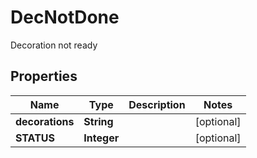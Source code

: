 

# DecNotDone

Decoration not ready

## Properties

| Name | Type | Description | Notes |
|------------ | ------------- | ------------- | -------------|
|**decorations** | **String** |  |  [optional] |
|**STATUS** | **Integer** |  |  [optional] |



